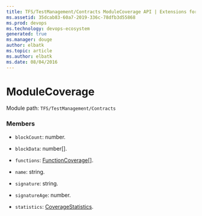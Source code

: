```yaml
---
title: TFS/TestManagement/Contracts ModuleCoverage API | Extensions for Visual Studio Team Services
ms.assetid: 35dcab83-60a7-2019-336c-78dfb3d55868
ms.prod: devops
ms.technology: devops-ecosystem
generated: true
ms.manager: douge
author: elbatk
ms.topic: article
ms.author: elbatk
ms.date: 08/04/2016
---
```


# ModuleCoverage

Module path: `TFS/TestManagement/Contracts`


### Members

* `blockCount`: number. 

* `blockData`: number[]. 

* `functions`: [FunctionCoverage](../../../TFS/TestManagement/Contracts/FunctionCoverage.md)[]. 

* `name`: string. 

* `signature`: string. 

* `signatureAge`: number. 

* `statistics`: [CoverageStatistics](../../../TFS/TestManagement/Contracts/CoverageStatistics.md). 

